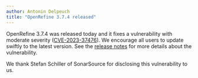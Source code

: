 ```yaml
---
author: Antonin Delpeuch
title: "OpenRefine 3.7.4 released"
---
```


OpenRefine 3.7.4 was released today and it fixes a vulnerability with moderate severity ([CVE-2023-37476](https://cve.mitre.org/cgi-bin/cvename.cgi?name=CVE-2023-37476)).
We encourage all users to update swiftly to the latest version.
See the [release notes](/whats_new) for more details about the vulnerability.

We thank Stefan Schiller of SonarSource for disclosing this vulnerability to us.
